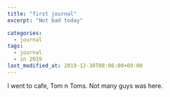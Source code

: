 ```yaml
---
title: "first journal"
excerpt: "Not bad today"

categories:
  - journal
tags:
  - journal
  - in 2019
last_modified_at: 2019-12-30T08:06:00+09:00
---
```


I went to cafe, Tom n Toms.
Not many guys was here.
